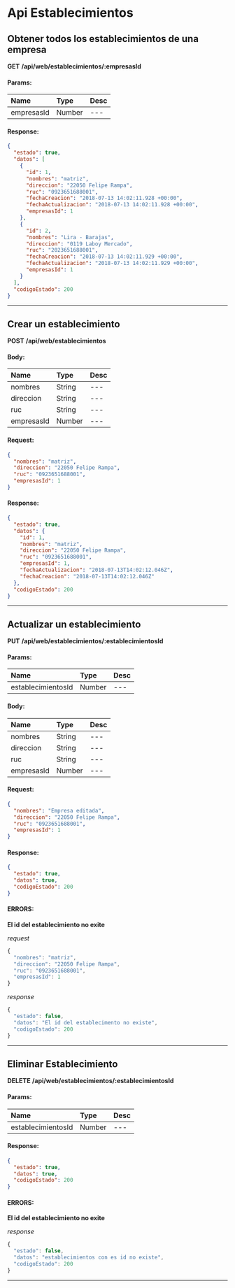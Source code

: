 # Api Establecimientos

## Obtener todos los establecimientos de una empresa

__GET__ __/api/web/establecimientos/:empresasId__


#### Params:
| Name       | Type    | Desc |
| :--------- | :------ | :-------|
| empresasId | Number |   ---   |
	

#### Response:

```json
{
  "estado": true,
  "datos": [
    {
      "id": 1,
      "nombres": "matriz",
      "direccion": "22050 Felipe Rampa",
      "ruc": "0923651688001",
      "fechaCreacion": "2018-07-13 14:02:11.928 +00:00",
      "fechaActualizacion": "2018-07-13 14:02:11.928 +00:00",
      "empresasId": 1
    },
    {
      "id": 2,
      "nombres": "Lira - Barajas",
      "direccion": "0119 Laboy Mercado",
      "ruc": "2023651688001",
      "fechaCreacion": "2018-07-13 14:02:11.929 +00:00",
      "fechaActualizacion": "2018-07-13 14:02:11.929 +00:00",
      "empresasId": 1
    }
  ],
  "codigoEstado": 200
}
```


___



## Crear un establecimiento

__POST__ __/api/web/establecimientos__


#### Body:
| Name       | Type    | Desc |
| :--------- | :------ | :-------| 
|  nombres  | String  |   ---   | 
|  direccion  | String  |   ---   | 
|  ruc  | String  |   ---   | 
|  empresasId  | Number  |   ---   | 

#### Request:

```json
{
  "nombres": "matriz",
  "direccion": "22050 Felipe Rampa",
  "ruc": "0923651688001",
  "empresasId": 1
}
```

#### Response:

```json
{
  "estado": true,
  "datos": {
    "id": 1,
    "nombres": "matriz",
    "direccion": "22050 Felipe Rampa",
    "ruc": "0923651688001",
    "empresasId": 1,
    "fechaActualizacion": "2018-07-13T14:02:12.046Z",
    "fechaCreacion": "2018-07-13T14:02:12.046Z"
  },
  "codigoEstado": 200
}
```


___



## Actualizar un establecimiento

__PUT__ __/api/web/establecimientos/:establecimientosId__


#### Params:
| Name       | Type    | Desc |
| :--------- | :------ | :-------|
| establecimientosId | Number |   ---   |
	

#### Body:
| Name       | Type    | Desc |
| :--------- | :------ | :-------| 
|  nombres  | String  |   ---   | 
|  direccion  | String  |   ---   | 
|  ruc  | String  |   ---   | 
|  empresasId  | Number  |   ---   | 

#### Request:

```json
{
  "nombres": "Empresa editada",
  "direccion": "22050 Felipe Rampa",
  "ruc": "0923651688001",
  "empresasId": 1
}
```

#### Response:

```json
{
  "estado": true,
  "datos": true,
  "codigoEstado": 200
}
```

#### ERRORS:
__El id del establecimiento no exite__




_request_

```js
{
  "nombres": "matriz",
  "direccion": "22050 Felipe Rampa",
  "ruc": "0923651688001",
  "empresasId": 1
}
```

_response_

```js
{
  "estado": false,
  "datos": "El id del establecimento no existe",
  "codigoEstado": 200
}
```
	
	


___



## Eliminar Establecimiento

__DELETE__ __/api/web/establecimientos/:establecimientosId__


#### Params:
| Name       | Type    | Desc |
| :--------- | :------ | :-------|
| establecimientosId | Number |   ---   |
	

#### Response:

```json
{
  "estado": true,
  "datos": true,
  "codigoEstado": 200
}
```

#### ERRORS:
__El id del establecimiento no exite__




_response_

```js
{
  "estado": false,
  "datos": "establecimientos con es id no existe",
  "codigoEstado": 200
}
```
	
	


___



